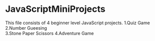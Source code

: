 # JavaScriptMiniProjects

This file consists of 4 beginner level JavaScript projects.
        1.Quiz Game  
        2.Number Gueesing  
        3.Stone Paper Scissors
        4.Adventure Game
